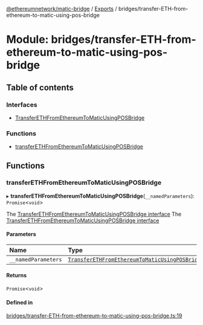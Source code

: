 [@ethereumnetwork/matic-bridge](../README.md) / [Exports](../modules.md) / bridges/transfer-ETH-from-ethereum-to-matic-using-pos-bridge

# Module: bridges/transfer-ETH-from-ethereum-to-matic-using-pos-bridge

## Table of contents

### Interfaces

- [TransferETHFromEthereumToMaticUsingPOSBridge](../interfaces/bridges_transfer_ETH_from_ethereum_to_matic_using_pos_bridge.TransferETHFromEthereumToMaticUsingPOSBridge.md)

### Functions

- [transferETHFromEthereumToMaticUsingPOSBridge](bridges_transfer_ETH_from_ethereum_to_matic_using_pos_bridge.md#transferethfromethereumtomaticusingposbridge)

## Functions

### transferETHFromEthereumToMaticUsingPOSBridge

▸ **transferETHFromEthereumToMaticUsingPOSBridge**(`__namedParameters`): `Promise`<`void`\>

The [TransferETHFromEthereumToMaticUsingPOSBridge interface](../interfaces/bridges_transfer_ETH_from_ethereum_to_matic_using_pos_bridge.TransferETHFromEthereumToMaticUsingPOSBridge.md)
The [TransferETHFromEthereumToMaticUsingPOSBridge interface](../interfaces/bridges_transfer_ETH_from_ethereum_to_matic_using_pos_bridge.TransferETHFromEthereumToMaticUsingPOSBridge.md)

#### Parameters

| Name | Type |
| :------ | :------ |
| `__namedParameters` | [`TransferETHFromEthereumToMaticUsingPOSBridge`](../interfaces/bridges_transfer_ETH_from_ethereum_to_matic_using_pos_bridge.TransferETHFromEthereumToMaticUsingPOSBridge.md) |

#### Returns

`Promise`<`void`\>

#### Defined in

[bridges/transfer-ETH-from-ethereum-to-matic-using-pos-bridge.ts:19](https://github.com/KedziaPawel/matic-bridge/blob/916521d/src/bridges/transfer-ETH-from-ethereum-to-matic-using-pos-bridge.ts#L19)
